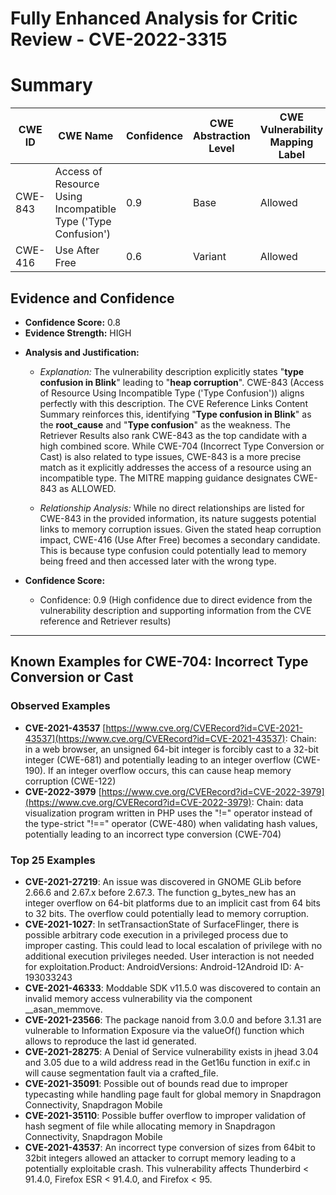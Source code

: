 # Fully Enhanced Analysis for Critic Review - CVE-2022-3315

# Summary
| CWE ID | CWE Name | Confidence | CWE Abstraction Level | CWE Vulnerability Mapping Label | CWE-Vulnerability Mapping Notes |
|---|---|---|---|---|---|
| CWE-843 | Access of Resource Using Incompatible Type ('Type Confusion') | 0.9 | Base | Allowed | Primary CWE |
| CWE-416 | Use After Free | 0.6 | Variant | Allowed | Secondary Candidate |

## Evidence and Confidence

*   **Confidence Score:** 0.8
*   **Evidence Strength:** HIGH

- **Analysis and Justification:**  
  - *Explanation:* The vulnerability description explicitly states "**type confusion in Blink**" leading to "**heap corruption**". CWE-843 (Access of Resource Using Incompatible Type ('Type Confusion')) aligns perfectly with this description. The CVE Reference Links Content Summary reinforces this, identifying "**Type confusion in Blink**" as the **root_cause** and "**Type confusion**" as the weakness. The Retriever Results also rank CWE-843 as the top candidate with a high combined score. While CWE-704 (Incorrect Type Conversion or Cast) is also related to type issues, CWE-843 is a more precise match as it explicitly addresses the access of a resource using an incompatible type. The MITRE mapping guidance designates CWE-843 as ALLOWED.

  - *Relationship Analysis:* While no direct relationships are listed for CWE-843 in the provided information, its nature suggests potential links to memory corruption issues. Given the stated heap corruption impact, CWE-416 (Use After Free) becomes a secondary candidate. This is because type confusion could potentially lead to memory being freed and then accessed later with the wrong type.

- **Confidence Score:**  
  - Confidence: 0.9 (High confidence due to direct evidence from the vulnerability description and supporting information from the CVE reference and Retriever results)

---



## Known Examples for CWE-704: Incorrect Type Conversion or Cast
### Observed Examples
- **CVE-2021-43537** [https://www.cve.org/CVERecord?id=CVE-2021-43537](https://www.cve.org/CVERecord?id=CVE-2021-43537): Chain: in a web browser, an unsigned 64-bit integer is forcibly cast to a 32-bit integer (CWE-681) and potentially leading to an integer overflow (CWE-190). If an integer overflow occurs, this can cause heap memory corruption (CWE-122)
- **CVE-2022-3979** [https://www.cve.org/CVERecord?id=CVE-2022-3979](https://www.cve.org/CVERecord?id=CVE-2022-3979): Chain: data visualization program written in PHP uses the "!=" operator instead of the type-strict "!==" operator (CWE-480) when validating hash values, potentially leading to an incorrect type conversion (CWE-704)
### Top 25 Examples
- **CVE-2021-27219**: An issue was discovered in GNOME GLib before 2.66.6 and 2.67.x before 2.67.3. The function g_bytes_new has an integer overflow on 64-bit platforms due to an implicit cast from 64 bits to 32 bits. The overflow could potentially lead to memory corruption.
- **CVE-2021-1027**: In setTransactionState of SurfaceFlinger, there is possible arbitrary code execution in a privileged process due to improper casting. This could lead to local escalation of privilege with no additional execution privileges needed. User interaction is not needed for exploitation.Product: AndroidVersions: Android-12Android ID: A-193033243
- **CVE-2021-46333**: Moddable SDK v11.5.0 was discovered to contain an invalid memory access vulnerability via the component __asan_memmove.
- **CVE-2021-23566**: The package nanoid from 3.0.0 and before 3.1.31 are vulnerable to Information Exposure via the valueOf() function which allows to reproduce the last id generated.
- **CVE-2021-28275**: A Denial of Service vulnerability exists in jhead 3.04 and 3.05 due to a wild address read in the Get16u function in exif.c in will cause segmentation fault via a crafted_file.
- **CVE-2021-35091**: Possible out of bounds read due to improper typecasting while handling page fault for global memory in Snapdragon Connectivity, Snapdragon Mobile
- **CVE-2021-35110**: Possible buffer overflow to improper validation of hash segment of file while allocating memory in Snapdragon Connectivity, Snapdragon Mobile
- **CVE-2021-43537**: An incorrect type conversion of sizes from 64bit to 32bit integers allowed an attacker to corrupt memory leading to a potentially exploitable crash. This vulnerability affects Thunderbird < 91.4.0, Firefox ESR < 91.4.0, and Firefox < 95.
